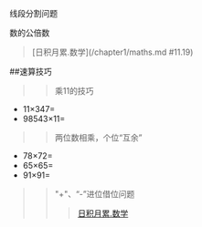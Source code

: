 线段分割问题


数的公倍数

> [日积月累.数学](/chapter1/maths.md #11.19)

##速算技巧

>>乘11的技巧
* 11×347=
* 98543×11=

>>两位数相乘，个位“互余”
* 78×72=
* 65×65=
* 91×91=

>> "+"、“-”进位借位问题
>>>[日积月累.数学](/chapter1/maths.md#2018.11.20)






